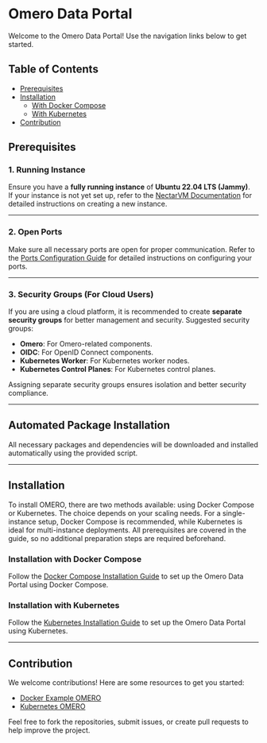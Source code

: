 # Omero Data Portal

Welcome to the Omero Data Portal! Use the navigation links below to get started.

## Table of Contents

- [Prerequisites](#Prerequisites)
- [Installation](#installation)
  - [With Docker Compose](#installation-with-docker-compose)
  - [With Kubernetes](#installation-with-kubernetes)
- [Contribution](#contribution)

## Prerequisites

### 1. Running Instance
Ensure you have a **fully running instance** of **Ubuntu 22.04 LTS (Jammy)**.  
If your instance is not yet set up, refer to the [NectarVM Documentation](#) for detailed instructions on creating a new instance.

---

### 2. Open Ports
Make sure all necessary ports are open for proper communication. Refer to the [Ports Configuration Guide](port.md) for detailed instructions on configuring your ports.

---

### 3. Security Groups (For Cloud Users)
If you are using a cloud platform, it is recommended to create **separate security groups** for better management and security. Suggested security groups:
- **Omero**: For Omero-related components.
- **OIDC**: For OpenID Connect components.
- **Kubernetes Worker**: For Kubernetes worker nodes.
- **Kubernetes Control Planes**: For Kubernetes control planes.

Assigning separate security groups ensures isolation and better security compliance.

---

## Automated Package Installation

All necessary packages and dependencies will be downloaded and installed automatically using the provided script.

---

## Installation

To install OMERO, there are two methods available: using Docker Compose or Kubernetes. The choice depends on your scaling needs. For a single-instance setup, Docker Compose is recommended, while Kubernetes is ideal for multi-instance deployments. All prerequisites are covered in the guide, so no additional preparation steps are required beforehand.

### Installation with Docker Compose

Follow the [Docker Compose Installation Guide](https://github.com/DBK333/Omero-DataPortal/blob/main/DockerCompose.MD) to set up the Omero Data Portal using Docker Compose.

### Installation with Kubernetes

Follow the [Kubernetes Installation Guide](https://github.com/DBK333/Omero-DataPortal/blob/main/OmeroWithKubernetes.md) to set up the Omero Data Portal using Kubernetes.

---

## Contribution

We welcome contributions! Here are some resources to get you started:

- [Docker Example OMERO](https://github.com/ome/docker-example-omero)
- [Kubernetes OMERO](https://github.com/manics/kubernetes-omero)

Feel free to fork the repositories, submit issues, or create pull requests to help improve the project.
